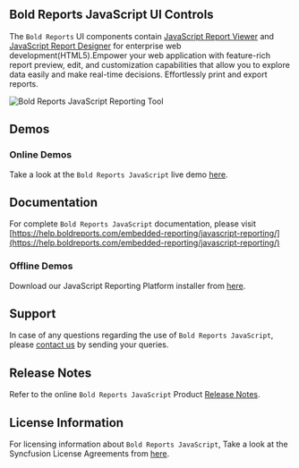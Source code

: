 ## Bold Reports JavaScript UI Controls

The `Bold Reports` UI components contain [JavaScript Report Viewer](https://www.boldreports.com/embedded-reporting/javascript-report-viewer) and [JavaScript Report Designer](https://www.boldreports.com/embedded-reporting/javascript-report-designer) for enterprise web development(HTML5).Empower your web application with feature-rich report preview, edit, and customization capabilities that allow you to explore data easily and make real-time decisions. Effortlessly print and export reports.

![Bold Reports JavaScript Reporting Tool](https://demos.boldreports.com/Images/report-platform.gif)

## Demos

### Online Demos

Take a look at the `Bold Reports JavaScript` live demo [here](https://demos.boldreports.com/home/javascript.html?utm_source=github&utm_medium=backlinks).

## Documentation

For complete `Bold Reports JavaScript` documentation, please visit [https://help.boldreports.com/embedded-reporting/javascript-reporting/](https://help.boldreports.com/embedded-reporting/javascript-reporting/)

### Offline Demos

Download our JavaScript Reporting Platform installer from [here](https://www.boldreports.com/pricing/).

## Support

In case of any questions regarding the use of `Bold Reports JavaScript`, please [contact us](mailto:support@boldreports.com) by sending your queries.

## Release Notes

Refer to the online `Bold Reports JavaScript` Product [Release Notes](https://www.boldreports.com/release-history/).

## License Information

For licensing information about `Bold Reports JavaScript`, Take a look at the Syncfusion License Agreements from [here](https://www.boldreports.com/terms-of-use).